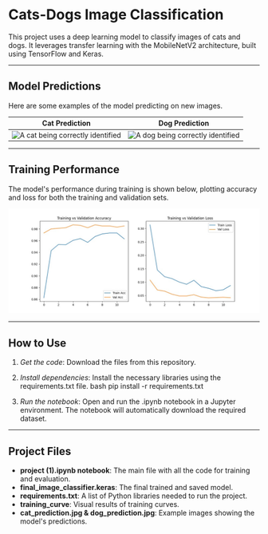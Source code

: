 # Cats-Dogs Image Classification 

This project uses a deep learning model to classify images of cats and dogs. It leverages transfer learning with the MobileNetV2 architecture, built using TensorFlow and Keras.

---

## Model Predictions
Here are some examples of the model predicting on new images.

| Cat Prediction | Dog Prediction |
| :---: | :---: |
| ![A cat being correctly identified](cat_prediction.jpg) | ![A dog being correctly identified](images/dog_prediction.jpg) |



---

## Training Performance
The model's performance during training is shown below, plotting accuracy and loss for both the training and validation sets.

![Model Training Curves](training_curve.jpg)

---

## How to Use
1.  *Get the code*:
    Download the files from this repository.

2.  *Install dependencies*:
    Install the necessary libraries using the requirements.txt file.
    bash
    pip install -r requirements.txt
    
3.  *Run the notebook*:
    Open and run the .ipynb notebook in a Jupyter environment. The notebook will automatically download the required dataset.

---

## Project Files
* **project (1).ipynb notebook**: The main file with all the code for training and evaluation.
* **final_image_classifier.keras**: The final trained and saved model.
* **requirements.txt**: A list of Python libraries needed to run the project.
* **training_curve**: Visual results of  training curves.
* **cat_prediction.jpg & dog_prediction.jpg**: Example images showing the model's predictions.
